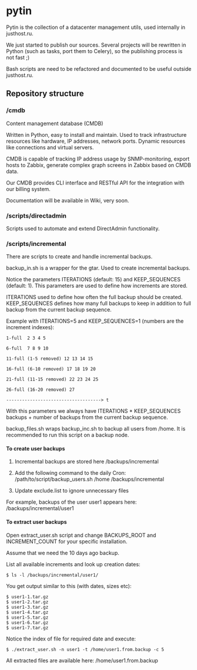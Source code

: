 pytin
=======

Pytin is the collection of a datacenter management utils, used internally in justhost.ru.

We just started to publish our sources. Several projects will be rewritten in Python (such as tasks,
port them to Celery), so the publishing process is not fast ;) 

Bash scripts are need to be refactored and documented to be useful outside justhost.ru.  


Repository structure
--------

### /cmdb ###

Content management database (CMDB)

Written in Python, easy to install and maintain. Used to track infrastructure resources like hardware,
IP addresses, network ports. Dynamic resources like connections and virtual servers.

CMDB is capable of tracking IP address usage by SNMP-monitoring, export hosts to Zabbix, generate complex
graph screens in Zabbix based on CMDB data.

Our CMDB provides CLI interface and RESTful API for the integration with our billing system.

Documentation will be available in Wiki, very soon.


### /scripts/directadmin ###

Scripts used to automate and extend DirectAdmin functionality.


### /scripts/incremental ###

There are scripts to create and handle incremental backups.

backup_in.sh is a wrapper for the gtar. Used to create incremental backups.

Notice the parameters ITERATIONS (default: 15) and KEEP_SEQUENCES (default: 1). This parameters are
used to define how increments are stored.

ITERATIONS used to define how often the full backup should be created. KEEP_SEQUENCES defines how
many full backups to keep in addition to full backup from the current backup sequence.

Example with ITERATIONS=5 and KEEP_SEQUENCES=1 (numbers are the increment indexes):
    
    1-full  2 3 4 5
    
    6-full  7 8 9 10
    
    11-full (1-5 removed) 12 13 14 15   
    
    16-full (6-10 removed) 17 18 19 20   
    
    21-full (11-15 removed) 22 23 24 25   
    
    26-full (16-20 removed) 27
                
    ------------------------------------> t

With this parameters we always have ITERATIONS * KEEP_SEQUENCES backups + number of backups
from the current backup sequence.

backup_files.sh wraps backup_inc.sh to backup all users from /home. It is recommended
to run this script on a backup node.

#### To create user backups ####

1. Incremental backups are stored here /backups/incremental

1. Add the following command to the daily Cron:
   /path/to/script/backup_users.sh /home /backups/incremental
   
1. Update exclude.list to ignore unnecessary files

For example, backups of the user user1 appears here: /backups/incremental/user1


#### To extract user backups ####

Open extract_user.sh script and change BACKUPS_ROOT and INCREMENT_COUNT for your specific installation.

Assume that we need the 10 days ago backup.

List all available increments and look up creation dates:

    $ ls -l /backups/incremental/user1/
    
You get output similar to this (with dates, sizes etc):

    $ user1-1.tar.gz
    $ user1-2.tar.gz
    $ user1-3.tar.gz
    $ user1-4.tar.gz
    $ user1-5.tar.gz
    $ user1-6.tar.gz
    $ user1-7.tar.gz
    
Notice the index of file for required date and execute:

    $ ./extract_user.sh -n user1 -t /home/user1.from.backup -c 5

All extracted files are available here: /home/user1.from.backup
